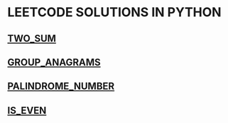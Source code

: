 # LEETCODE SOLUTIONS IN PYTHON

## [TWO_SUM](/two_sum/app.py)
## [GROUP_ANAGRAMS](/group_anagrams/app.py)
## [PALINDROME_NUMBER](/palindrome_number/app.py)
## [IS_EVEN](/isEven/app.py)